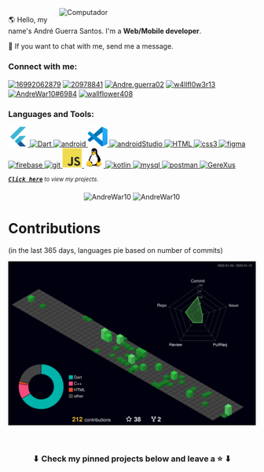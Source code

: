 <img src="https://raw.githubusercontent.com/MicaelliMedeiros/micaellimedeiros/master/image/computer-illustration.png" min-width="400px" max-width="400px" width="400px" align="right" alt="Computador">

<div style="display: inline_block">
  
<p align="left"> 
  🌎 Hello, my name's André Guerra Santos. I'm a <strong>Web/Mobile developer</strong></strong>.
</p>

<p align="left">
  
  💌 If you want to chat with me, send me a message.
</p>

<h3 align="left">Connect with me:</h3>
<p align="left">
<a href="https://api.whatsapp.com/send/?phone=5516992062879&text&app_absent=0" target="blank"><img align="center" src="https://cdn-icons-png.flaticon.com/512/3536/3536445.png" alt="16992062879" height="30" width="30" /></a>
<a href="https://stackoverflow.com/users/20978841/andrewar10" target="blank"><img align="center" src="https://raw.githubusercontent.com/rahuldkjain/github-profile-readme-generator/master/src/images/icons/Social/stack-overflow.svg" alt="20978841" height="30" width="30" /></a>
<a href="https://www.instagram.com/andre.guerra02/" target="blank"><img align="center" src="https://raw.githubusercontent.com/rahuldkjain/github-profile-readme-generator/master/src/images/icons/Social/instagram.svg" alt="Andre.guerra02" height="30" width="30" /></a>
<a href="https://www.linkedin.com/in/andr%C3%A9-guerra-santos-b54b281b6/" target="blank"><img align="center" src="https://cdn.jsdelivr.net/gh/devicons/devicon/icons/linkedin/linkedin-original.svg" alt="w4llfl0w3r13" height="30" width="30" /></a>
<a href="https://discord.gg/r2vr5uc4" target="blank"><img align="center" src="https://raw.githubusercontent.com/rahuldkjain/github-profile-readme-generator/master/src/images/icons/Social/discord.svg" alt="AndreWar10#6984" height="30" width="30" /></a>
<a href="mailto:andregs.dev@gmail.com" target="blank"><img align="center" src="https://cdn-icons-png.flaticon.com/512/281/281769.png" alt="wallflower408" height="30" width="30" /></a>
</p>

<h3 align="left">Languages and Tools:</h3>
<p align="left"> <a href="https://flutter.dev/" target="_blank"> <img src="https://raw.githubusercontent.com/devicons/devicon/master/icons/flutter/flutter-original.svg" alt="Flutter" width="40" height="40"/> </a> <a href="https://flutter.dev/" target="_blank"> <img src="https://cdn.jsdelivr.net/gh/devicons/devicon/icons/dart/dart-original.svg" alt="Dart" width="40" height="40"/> </a> <a href="https://developer.android.com/studio?gclid=CjwKCAiA2fmdBhBpEiwA4CcHzQZYwbY4Az6IL_lzQxhJd2yZ0eHlPlsigQw26G89NeIXB-v88Fx-9xoCXTwQAvD_BwE&gclsrc=aw.ds" target="_blank"> <img src="https://cdn.jsdelivr.net/gh/devicons/devicon/icons/android/android-plain.svg" alt="android" width="40" height="40"/> </a>  <a href="https://code.visualstudio.com/" target="_blank"> <img src="https://raw.githubusercontent.com/devicons/devicon/master/icons/vscode/vscode-original.svg" alt="vscode" width="40" height="40"/> </a> <a href="https://developer.android.com/studio?gclid=CjwKCAiA2fmdBhBpEiwA4CcHzQZYwbY4Az6IL_lzQxhJd2yZ0eHlPlsigQw26G89NeIXB-v88Fx-9xoCXTwQAvD_BwE&gclsrc=aw.ds" target="_blank"> <img src="https://cdn.jsdelivr.net/gh/devicons/devicon/icons/androidstudio/androidstudio-original.svg" alt="androidStudio" width="40" height="40"/> </a> <a href="" target="_blank"> <img src="https://cdn.jsdelivr.net/gh/devicons/devicon/icons/html5/html5-original.svg" alt="HTML" width="40" height="40"/> </a><a href="https://www.w3schools.com/css/" target="_blank"> <img src="https://cdn.jsdelivr.net/gh/devicons/devicon/icons/css3/css3-original.svg" alt="css3" width="40" height="40"/> </a> <a href="https://www.figma.com/" target="_blank"> <img src="https://www.vectorlogo.zone/logos/figma/figma-icon.svg" alt="figma" width="40" height="40"/> </a> <a href="https://firebase.google.com/" target="_blank"> <img src="https://www.vectorlogo.zone/logos/firebase/firebase-icon.svg" alt="firebase" width="40" height="40"/> </a> <a href="https://git-scm.com/" target="_blank"> <img src="https://www.vectorlogo.zone/logos/git-scm/git-scm-icon.svg" alt="git" width="40" height="40"/> </a> <a href="https://developer.mozilla.org/en-US/docs/Web/JavaScript" target="_blank"> <img src="https://raw.githubusercontent.com/devicons/devicon/master/icons/javascript/javascript-original.svg" alt="javascript" width="40" height="40"/> </a> <a href="https://www.linux.org/" target="_blank"> <img src="https://raw.githubusercontent.com/devicons/devicon/master/icons/linux/linux-original.svg" alt="linux" width="40" height="40"/> </a> <a href="https://kotlinlang.org/" target="_blank"> <img src="https://cdn.jsdelivr.net/gh/devicons/devicon/icons/kotlin/kotlin-original.svg" alt="kotlin" width="35" height="35"/> </a><a href="https://www.mysql.com/" target="_blank"> <img src="https://cdn.jsdelivr.net/gh/devicons/devicon/icons/mysql/mysql-original-wordmark.svg" alt="mysql" width="40" height="40"/> </a> <a href="https://postman.com" target="_blank"> <img src="https://www.vectorlogo.zone/logos/getpostman/getpostman-icon.svg" alt="postman" width="40" height="40"/> </a> <a href="https://www.genexus.com/pt/" target="_blank"> <img src="https://gdm-catalog-fmapi-prod.imgix.net/ProductLogo/3d58039d-1bc0-4915-b7c5-9bb7acfcbcec.png?auto=format&q=50&w=128&h=128&fit=max&dpr=3" alt="GereXus" width="40" height="40"/> </a>

<sup><kbd>***[Click here](https://github.com/AndreWar10?tab=repositories)***</kbd> *to view my projects.</sup>* <br>	
    
<p align="center">
  <img width="400em" src="https://github-readme-stats.vercel.app/api?username=AndreWar10&show_icons=true&locale=en&theme=radical" alt="AndreWar10"/>
  <img width="400em" src="https://github-readme-streak-stats.herokuapp.com/?user=AndreWar10&theme=radical" alt="AndreWar10" />
</p>

# Contributions
(in the last 365 days, languages pie based on number of commits)

![](./profile-3d-contrib/profile-night-green.svg)

<br/>
<h3 align="center">
	⬇ Check my pinned projects below and leave a ⭐️ ⬇
</h3>
